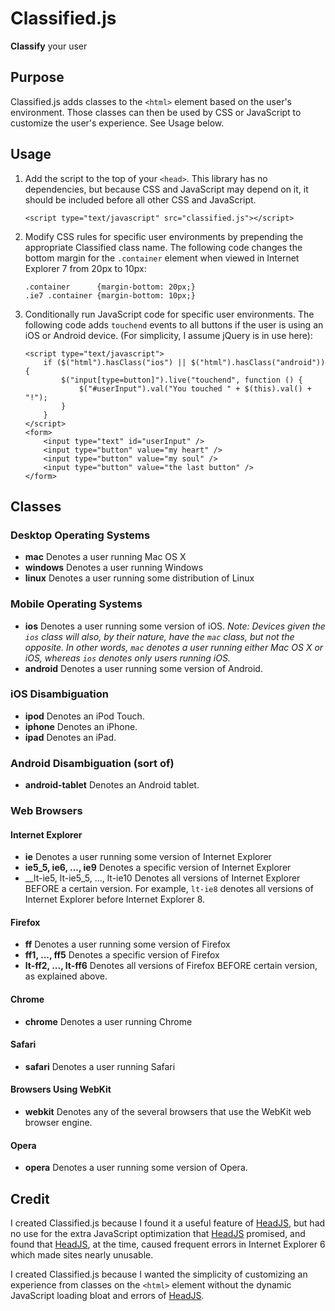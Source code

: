 # Classified.js

__Classify__ your user 
## Purpose

Classified.js adds classes to the `<html>` element based on the user's environment. Those classes can
then be used by CSS or JavaScript to customize the user's experience. See Usage below.
## Usage

1. 	Add the script to the top of your `<head>`. This library has no dependencies, but because
	CSS and JavaScript may depend on it, it should be included before all other CSS and JavaScript.
		
		<script type="text/javascript" src="classified.js"></script>
		
2.	Modify CSS rules for specific user environments by prepending the appropriate Classified 
	class name. The following code changes the bottom margin for the `.container` element when 
	viewed in Internet Explorer 7 from 20px to 10px:
		
		.container 		{margin-bottom: 20px;}
		.ie7 .container {margin-bottom: 10px;}

3.	Conditionally run JavaScript code for specific user environments. The following code adds 
	`touchend` events to all buttons if the user is using an iOS or Android device. (For simplicity,
	I assume jQuery is in use here):
	
		<script type="text/javascript">
			if ($("html").hasClass("ios") || $("html").hasClass("android")) {
				$("input[type=button]").live("touchend", function () {
					$("#userInput").val("You touched " + $(this).val() + "!");
				}
			}
		</script>
		<form>
			<input type="text" id="userInput" />
			<input type="button" value="my heart" />
			<input type="button" value="my soul" />
			<input type="button" value="the last button" />
		</form>
		
## Classes
	
### Desktop Operating Systems
*	__mac__ Denotes a user running Mac OS X
*	__windows__ Denotes a user running Windows
*	__linux__ Denotes a user running some distribution of Linux

### Mobile Operating Systems
*	__ios__ Denotes a user running some version of iOS. 
	_Note: Devices given the `ios` class will also, by their nature, have the `mac` class, 
	but not the opposite. In other words, `mac` denotes a user running either Mac OS X or iOS, whereas
	`ios` denotes only users running iOS._
*	__android__ Denotes a user running some version of Android.

### iOS Disambiguation
*	__ipod__ Denotes an iPod Touch.
*	__iphone__ Denotes an iPhone.
*	__ipad__ Denotes an iPad.

### Android Disambiguation (sort of)
*	__android-tablet__ Denotes an Android tablet.

### Web Browsers

#### Internet Explorer
*	__ie__ Denotes a user running some version of Internet Explorer
*	__ie5_5, ie6, ..., ie9__ Denotes a specific version of Internet Explorer
*	__lt-ie5, lt-ie5_5, ..., lt-ie10 Denotes all versions of Internet Explorer BEFORE a certain version.
	For example, `lt-ie8` denotes all versions of Internet Explorer before Internet Explorer 8.
	
#### Firefox
*	__ff__ Denotes a user running some version of Firefox
*	__ff1, ..., ff5__ Denotes a specific version of Firefox
*	__lt-ff2, ..., lt-ff6__ Denotes all versions of Firefox BEFORE certain version, as explained above.

#### Chrome
*	__chrome__ Denotes a user running Chrome

#### Safari
*	__safari__ Denotes a user running Safari

#### Browsers Using WebKit
*	__webkit__ Denotes any of the several browsers that use the WebKit web browser engine. 

#### Opera
*	__opera__ Denotes a user running some version of Opera.
	
## Credit

I created Classified.js because I found it a useful feature of [HeadJS](http://headjs.com/ "HeadJS"),
but had no use for the extra JavaScript optimization that [HeadJS](http://headjs.com/ "HeadJS") promised,
and found that [HeadJS](http://headjs.com/ "HeadJS"), at the time, caused frequent errors in Internet Explorer 6 
which made sites nearly unusable. 

I created Classified.js because I wanted the simplicity of customizing an experience from classes on the `<html>` 
element without the dynamic JavaScript loading bloat and errors of [HeadJS](http://headjs.com/ "HeadJS").